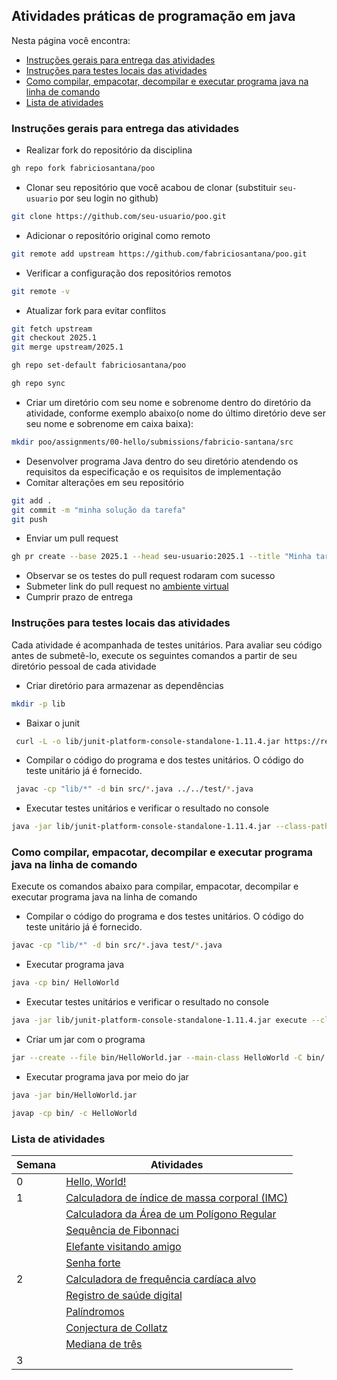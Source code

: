 ## Atividades práticas de programação em java

Nesta página você encontra:
* [Instruções gerais para entrega das atividades](#instruções-gerais-para-entrega-das-atividades)
* [Instruções para testes locais das atividades](#instruções-para-testes-locais-das-atividades)
* [Como compilar, empacotar, decompilar e executar programa java na linha de comando](#como-compilar-empacotar-decompilar-e-executar-programa-java-na-linha-de-comando)
* [Lista de atividades](#lista-de-atividades)

### Instruções gerais para entrega das atividades

* Realizar fork do repositório da disciplina
```bash
gh repo fork fabriciosantana/poo
```
* Clonar seu repositório que você acabou de clonar (substituir `seu-usuario` por seu login no github)
```bash
git clone https://github.com/seu-usuario/poo.git
```
* Adicionar o repositório original como remoto
```bash
git remote add upstream https://github.com/fabriciosantana/poo.git
```
* Verificar a configuração dos repositórios remotos
```bash
git remote -v
```

* Atualizar fork para evitar conflitos
```bash
git fetch upstream
git checkout 2025.1
git merge upstream/2025.1
```
```bash
gh repo set-default fabriciosantana/poo
```
```bash
gh repo sync
```
* Criar um diretório com seu nome e sobrenome dentro do diretório da atividade, conforme exemplo abaixo(o nome do último diretório deve ser seu nome e sobrenome em caixa baixa):
```bash
mkdir poo/assignments/00-hello/submissions/fabricio-santana/src  
```
* Desenvolver programa Java dentro do seu diretório atendendo os requisitos da especificação e os requisitos de implementação
* Comitar alterações em seu repositório
```bash
git add .   
git commit -m "minha solução da tarefa"
git push
```
* Enviar um pull request
```bash
gh pr create --base 2025.1 --head seu-usuario:2025.1 --title "Minha tarefa XXX" --body "Descrição das alterações realizadas."
```
* Observar se os testes do pull request rodaram com sucesso
* Submeter link do pull request no [ambiente virtual](https://ambientevirtual.idp.edu.br/)
* Cumprir prazo de entrega

### Instruções para testes locais das atividades

Cada atividade é acompanhada de testes unitários. Para avaliar seu código antes de submetê-lo, execute os seguintes comandos a partir de seu diretório pessoal de cada atividade

* Criar diretório para armazenar as dependências
 ```bash
 mkdir -p lib
 ```
* Baixar o junit
```bash
 curl -L -o lib/junit-platform-console-standalone-1.11.4.jar https://repo1.maven.org/maven2/org/junit/platform/junit-platform-console-standalone/1.11.4/junit-platform-console-standalone-1.11.4.jar
```
* Compilar o código do programa e dos testes unitários. O código do teste unitário já é fornecido.
```bash
 javac -cp "lib/*" -d bin src/*.java ../../test/*.java
 ```
 * Executar testes unitários e verificar o resultado no console
 ```bash
 java -jar lib/junit-platform-console-standalone-1.11.4.jar --class-path bin --scan-class-path
 ```

### Como compilar, empacotar, decompilar e executar programa java na linha de comando

Execute os comandos abaixo para compilar, empacotar, decompilar e executar programa java na linha de comando 

* Compilar o código do programa e dos testes unitários. O código do teste unitário já é fornecido.
```bash
javac -cp "lib/*" -d bin src/*.java test/*.java
```
* Executar programa java
```bash
java -cp bin/ HelloWorld
```
* Executar testes unitários e verificar o resultado no console
```bash
java -jar lib/junit-platform-console-standalone-1.11.4.jar execute --class-path target --scan-class-path
```
* Criar um jar com o programa
```bash
jar --create --file bin/HelloWorld.jar --main-class HelloWorld -C bin/ HelloWorld.class
```
* Executar programa java por meio do jar
```bash
java -jar bin/HelloWorld.jar
```

```bash
javap -cp bin/ -c HelloWorld
```

### Lista de atividades

|Semana| Atividades |
|---|---|
| 0 | [Hello, World!](./00-hello) |
| 1 | [Calculadora de índice de massa corporal (IMC)](./01-imc)|
|   | [Calculadora da Área de um Polígono Regular](./02-area) |
|   | [Sequência de Fibonnaci](./03-fibonacci) |
|   | [Elefante visitando amigo](./04-elephant) |
|   | [Senha forte](./05-password) |
| 2 | [Calculadora de frequência cardíaca alvo](./06-heart) |
|   | [Registro de saúde digital](./07-health) |
|   | [Palíndromos](08-palindrome) |
|   | [Conjectura de Collatz](./09-collatz) |
|   | [Mediana de três](./10-median)  |
| 3 |   |
